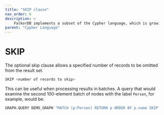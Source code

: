 ```yaml
---
title: "SKIP clause"
nav_order: 6
description: >
    FalkorDB implements a subset of the Cypher language, which is growing as development continues.
parent: "Cypher Language"
---
```


# SKIP

The optional skip clause allows a specified number of records to be omitted from the result set.

```sh
SKIP <number of records to skip>
```

This can be useful when processing results in batches. A query that would examine the second 100-element batch of nodes with the label `Person`, for example, would be:

```sh
GRAPH.QUERY DEMO_GRAPH "MATCH (p:Person) RETURN p ORDER BY p.name SKIP 100 LIMIT 100"
```